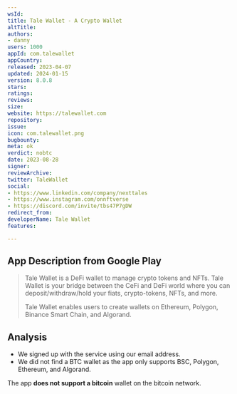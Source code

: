 ```yaml
---
wsId: 
title: Tale Wallet - A Crypto Wallet
altTitle: 
authors:
- danny
users: 1000
appId: com.talewallet
appCountry: 
released: 2023-04-07
updated: 2024-01-15
version: 8.0.8
stars: 
ratings: 
reviews: 
size: 
website: https://talewallet.com
repository: 
issue: 
icon: com.talewallet.png
bugbounty: 
meta: ok
verdict: nobtc
date: 2023-08-28
signer: 
reviewArchive: 
twitter: TaleWallet
social:
- https://www.linkedin.com/company/nexttales
- https://www.instagram.com/onnftverse
- https://discord.com/invite/tbs47P7gDW
redirect_from: 
developerName: Tale Wallet
features: 

---
```


## App Description from Google Play

> Tale Wallet is a DeFi wallet to manage crypto tokens and NFTs. Tale Wallet is your bridge between the CeFi and DeFi world where you can deposit/withdraw/hold your fiats, crypto-tokens, NFTs, and more.
>
> Tale Wallet enables users to create wallets on Ethereum, Polygon, Binance Smart Chain, and Algorand.

## Analysis 

- We signed up with the service using our email address. 
- We did not find a BTC wallet as the app only supports BSC, Polygon, Ethereum, and Algorand. 

The app **does not support a bitcoin** wallet on the bitcoin network.
